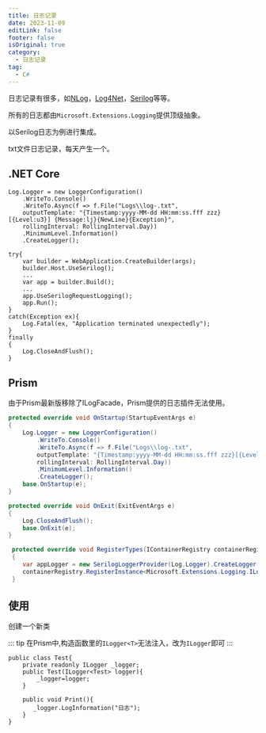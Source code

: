 ```yaml
---
title: 日志记录
date: 2023-11-09
editLink: false
footer: false
isOriginal: true
category:
  - 日志记录
tag:
  - C#
---
```


日志记录有很多，如[NLog](https://nlog-project.org/)，[Log4Net](https://logging.apache.org/log4net/release/manual/introduction.html)，[Serilog](https://serilog.net/)等等。

所有的日志都由`Microsoft.Extensions.Logging`提供顶级抽象。

以Serilog日志为例进行集成。

txt文件日志记录，每天产生一个。

## .NET Core

```cs{11,15}
Log.Logger = new LoggerConfiguration()
    .WriteTo.Console()
    .WriteTo.Async(f => f.File("Logs\\log-.txt",
    outputTemplate: "{Timestamp:yyyy-MM-dd HH:mm:ss.fff zzz}[{Level:u3}] {Message:lj}{NewLine}{Exception}",
    rollingInterval: RollingInterval.Day))
    .MinimumLevel.Information()
    .CreateLogger();

try{
    var builder = WebApplication.CreateBuilder(args);
    builder.Host.UseSerilog();
    ...
    var app = builder.Build();
    ...
    app.UseSerilogRequestLogging();
    app.Run();
}
catch(Exception ex){
    Log.Fatal(ex, "Application terminated unexpectedly");
}
finally
{
    Log.CloseAndFlush();
}
```

## Prism

由于Prism最新版移除了ILogFacade，Prism提供的日志插件无法使用。

```cs
protected override void OnStartup(StartupEventArgs e)
{
    Log.Logger = new LoggerConfiguration()
        .WriteTo.Console()
        .WriteTo.Async(f => f.File("Logs\\log-.txt",
        outputTemplate: "{Timestamp:yyyy-MM-dd HH:mm:ss.fff zzz}[{Level:u3}] {Message:lj}{NewLine}{Exception}",
        rollingInterval: RollingInterval.Day))
        .MinimumLevel.Information()
        .CreateLogger();
    base.OnStartup(e);
}

protected override void OnExit(ExitEventArgs e)
{
    Log.CloseAndFlush();
    base.OnExit(e);
}

 protected override void RegisterTypes(IContainerRegistry containerRegistry)
 {
    var appLogger = new SerilogLoggerProvider(Log.Logger).CreateLogger("App");
    containerRegistry.RegisterInstance<Microsoft.Extensions.Logging.ILogger>(appLogger);
 }
```

## 使用

创建一个新类

::: tip
在Prism中,构造函数里的`ILogger<T>`无法注入，改为`ILogger`即可
:::

```cs{3}
public class Test{
    private readonly ILogger _logger;
    public Test(ILogger<Test> logger){
        _logger=logger;
    }

    public void Print(){
       _logger.LogInformation("日志");
    }
}
```
